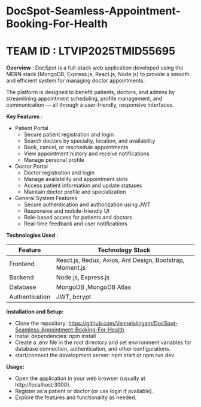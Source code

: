 # DocSpot-Seamless-Appointment-Booking-For-Health

# TEAM ID : LTVIP2025TMID55695

**Overview** :
DocSpot is a full-stack web application developed using the MERN stack (MongoDB, Express.js, React.js, Node.js) to provide a smooth and efficient system for managing doctor 
appointments.

The platform is designed to benefit patients, doctors, and admins by streamlining appointment scheduling, profile management, and communication — all through a user-friendly, 
responsive interfaces.

**Key Features** :
* Patient Portal
  - Secure patient registration and login
  - Search doctors by specialty, location, and availability
  - Book, cancel, or reschedule appointments
  - View appointment history and receive notifications
  - Manage personal profile
* Doctor Portal
  - Doctor registration and login
  - Manage availability and appointment slots
  - Access patient information and update statuses
  - Maintain doctor profile and specialization
* General System Features
  - Secure authentication and authorization using JWT
  - Responsive and mobile-friendly UI
  - Role-based access for patients and doctors
  - Real-time feedback and user notifications
 
**Technologies Used** :

| Feature       | Technology Stack          |
|---------------|-------------------------|
| Frontend        |React.js, Redux, Axios, Ant Design, Bootstrap, Moment.js|
| Backend         | Node.js, Express.js              |
| Database        | MongoDB ,MongoDB Atlas           |
| Authentication  | JWT, bcrypt                      |

**Installation and Setup:**

  - Clone the repository: https://github.com/Vennelalingam/DocSpot-Seamless-Appointment-Booking-For-Health
  - Install dependencies: npm install
  - Create a .env file in the root directory and set environment variables for database connection, authentication, and other configurations.
  - start/connect the development server: npm start or npm run dev

**Usage:**

  - Open the application in your web browser (usually at http://localhost:3000).
  - Register as a patient or doctor (or use login if available).
  - Explore the features and functionality as needed.
    
